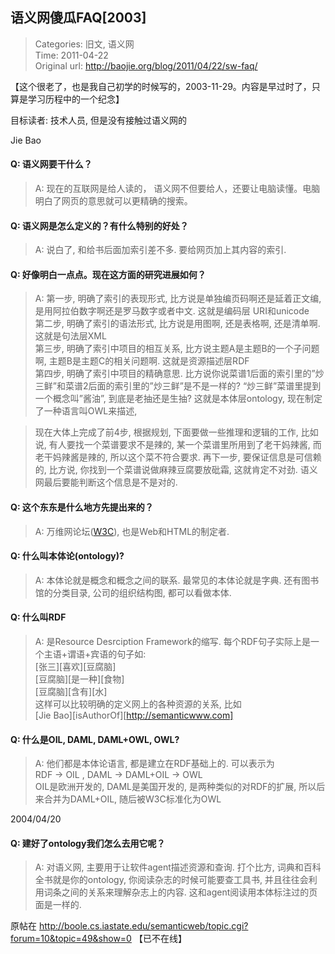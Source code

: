 语义网傻瓜FAQ[2003]
---
    
> Categories: 旧文, 语义网  
> Time: 2011-04-22  
> Original url: <http://baojie.org/blog/2011/04/22/sw-faq/>
    
【这个很老了，也是我自己初学的时候写的，2003-11-29。内容是早过时了，只算是学习历程中的一个纪念】

目标读者: 技术人员, 但是没有接触过语义网的

Jie Bao

#### Q: 语义网要干什么？ 

> A: 现在的互联网是给人读的， 语义网不但要给人，还要让电脑读懂。电脑明白了网页的意思就可以更精确的搜索。

#### Q: 语义网是怎么定义的？有什么特别的好处？

> A: 说白了, 和给书后面加索引差不多. 要给网页加上其内容的索引.

#### Q: 好像明白一点点。现在这方面的研究进展如何？

> A: 第一步, 明确了索引的表现形式, 比方说是单独编页码啊还是延着正文编, 是用阿拉伯数字啊还是罗马数字或者中文. 这就是编码层 URI和unicode   
> 第二步, 明确了索引的语法形式, 比方说是用图啊, 还是表格啊, 还是清单啊. 这就是句法层XML   
> 第三步, 明确了索引中项目的相互关系, 比方说主题A是主题B的一个子问题啊, 主题B是主题C的相关问题啊. 这就是资源描述层RDF   
> 第四步, 明确了索引中项目的精确意思. 比方说你说菜谱1后面的索引里的”炒三鲜”和菜谱2后面的索引里的”炒三鲜”是不是一样的? “炒三鲜”菜谱里提到一个概念叫”酱油”, 到底是老抽还是生抽? 这就是本体层ontology, 现在制定了一种语言叫OWL来描述,     

> 现在大体上完成了前4步, 根据规划, 下面要做一些推理和逻辑的工作, 比如说, 有人要找一个菜谱要求不是辣的, 某一个菜谱里所用到了老干妈辣酱, 而老干妈辣酱是辣的, 所以这个菜不符合要求. 再下一步, 要保证信息是可信赖的, 比方说, 你找到一个菜谱说做麻辣豆腐要放砒霜, 这就肯定不对劲. 语义网最后要能判断这个信息是不是对的.

#### Q: 这个东东是什么地方先提出来的？ 

> A: 万维网论坛([W3C](https://www.w3.org/)), 也是Web和HTML的制定者.

#### Q: 什么叫本体论(ontology)? 

> A: 本体论就是概念和概念之间的联系. 最常见的本体论就是字典. 还有图书馆的分类目录, 公司的组织结构图, 都可以看做本体.

#### Q: 什么叫RDF 

> A: 是Resource Desrciption Framework的缩写. 每个RDF句子实际上是一个主语+谓语+宾语的句子如:   
> [张三][喜欢][豆腐脑]  
> [豆腐脑][是一种][食物]   
> [豆腐脑][含有][水]   
> 这样可以比较明确的定义网上的各种资源的关系, 比如   
> [Jie Bao][isAuthorOf][http://semanticwww.com]

#### Q: 什么是OIL, DAML, DAML+OWL, OWL? 

> A: 他们都是本体论语言, 都是建立在RDF基础上的. 可以表示为   
> RDF -> OIL , DAML -> DAML+OIL -> OWL   
> OIL是欧洲开发的, DAML是美国开发的, 是两种类似的对RDF的扩展, 所以后来合并为DAML+OIL, 随后被W3C标准化为OWL


2004/04/20 

#### Q: 建好了ontology我们怎么去用它呢？ 

> A: 对语义网, 主要用于让软件agent描述资源和查询. 打个比方, 词典和百科全书就是你的ontology, 你阅读杂志的时候可能要查工具书, 并且往往会利用词条之间的关系来理解杂志上的内容. 这和agent阅读用本体标注过的页面是一样的.


原帖在 http://boole.cs.iastate.edu/semanticweb/topic.cgi?forum=10&topic=49&show=0 【已不在线】     
    